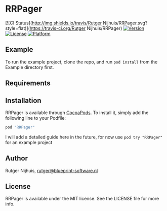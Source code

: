 # RRPager

[![CI Status](http://img.shields.io/travis/Rutger Nijhuis/RRPager.svg?style=flat)](https://travis-ci.org/Rutger Nijhuis/RRPager)
[![Version](https://img.shields.io/cocoapods/v/RRPager.svg?style=flat)](http://cocoapods.org/pods/RRPager)
[![License](https://img.shields.io/cocoapods/l/RRPager.svg?style=flat)](http://cocoapods.org/pods/RRPager)
[![Platform](https://img.shields.io/cocoapods/p/RRPager.svg?style=flat)](http://cocoapods.org/pods/RRPager)

## Example

To run the example project, clone the repo, and run `pod install` from the Example directory first.

## Requirements

## Installation

RRPager is available through [CocoaPods](http://cocoapods.org). To install
it, simply add the following line to your Podfile:

```ruby
pod "RRPager"
```
I will add a detailed guide here in the future, for now use `pod try "RRPager" ` for an example project  


## Author

Rutger Nijhuis, rutger@blueprint-software.nl

## License

RRPager is available under the MIT license. See the LICENSE file for more info.
